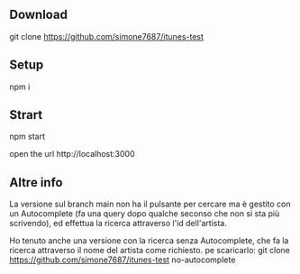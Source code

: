 ## Download
git clone https://github.com/simone7687/itunes-test

## Setup
npm i

## Strart 
npm start

open the url http://localhost:3000

## Altre info 
La versione sul branch main non ha il pulsante per cercare ma è gestito con un Autocomplete (fa una query dopo qualche seconso che non si sta più scrivendo), ed effettua la ricerca attraverso l'id dell'artista.

Ho tenuto anche una versione con la ricerca senza Autocomplete, che fa la ricerca attraverso il nome del artista come richiesto.
pe scaricarlo:
git clone https://github.com/simone7687/itunes-test no-autocomplete